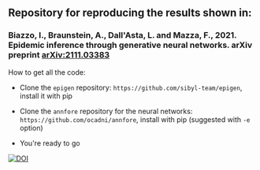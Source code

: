 ## Repository for reproducing the results shown in: 
### Biazzo, I., Braunstein, A., Dall'Asta, L. and Mazza, F., 2021. Epidemic inference through generative neural networks. arXiv preprint [arXiv:2111.03383](https://arxiv.org/abs/2111.03383)

How to get all the code:

- Clone the `epigen` repository: `https://github.com/sibyl-team/epigen`, install it with pip
- Clone the `annfore` repository for the neural networks: `https://github.com/ocadni/annfore`, install with pip (suggested with `-e` option)

- You're ready to go

[![DOI](https://zenodo.org/badge/405138833.svg)](https://zenodo.org/badge/latestdoi/405138833)
